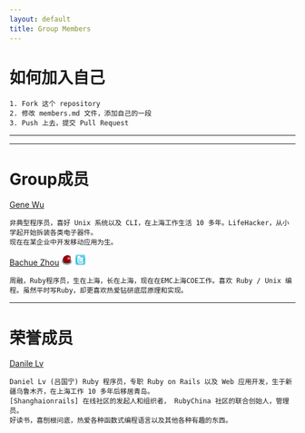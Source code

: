 ```yaml
---
layout: default
title: Group Members
---
```


# 如何加入自己

	1. Fork 这个 repository
	2. 修改 members.md 文件，添加自己的一段	
	3. Push 上去，提交 Pull Request

----
----

# Group成员

[Gene Wu](https://github.com/genewoo) 

	非典型程序员，喜好 Unix 系统以及 CLI，在上海工作生活 10 多年。LifeHacker，从小学起开始拆装各类电子器件。
	现在在某企业中开发移动应用为生。

[Bachue Zhou](https://github.com/bachue)
[![Twitter](/assets/images/sprites/ruby_china.png)](http://ruby-china.org/iBachue)
[![RubyChina](/assets/images/sprites/twitter.png)](https://twitter.com/iBachue)

    周融，Ruby程序员，生在上海，长在上海，现在在EMC上海COE工作。喜欢 Ruby / Unix 编程。虽然平时写Ruby，却更喜欢热爱钻研底层原理和实现。

----

# 荣誉成员

[Danile Lv](https://github.com/lgn21st)

	Daniel Lv (吕国宁) Ruby 程序员，专职 Ruby on Rails 以及 Web 应用开发，生于新疆乌鲁木齐，在上海工作 10 多年后移居青岛。
	[Shanghaionrails] 在线社区的发起人和组织者， RubyChina 社区的联合创始人，管理员。
	好读书，喜刨根问底，热爱各种函数式编程语言以及其他各种有趣的东西。
